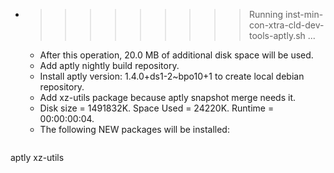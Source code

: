 * >>>>>>>>> Running inst-min-con-xtra-cld-dev-tools-aptly.sh ...
  * After this operation, 20.0 MB of additional disk space will be used.
  * Add aptly nightly build repository.
  * Install aptly version: 1.4.0+ds1-2~bpo10+1 to create local debian repository.
  * Add xz-utils package because aptly snapshot merge needs it.
  * Disk size = 1491832K. Space Used = 24220K. Runtime = 00:00:00:04.
  * The following NEW packages will be installed:
  ```bash
aptly xz-utils
  ```
